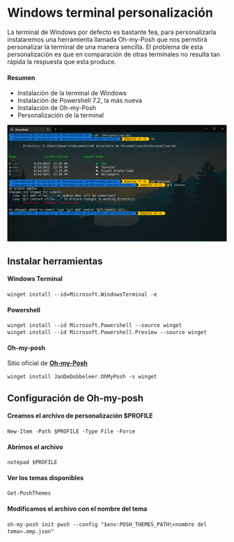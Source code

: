# **Windows terminal personalización**

La terminal de Windows por defecto es bastante fea, para personalizarla instalaremos una herramienta llamada Oh-my-Posh que nos permitirá personalizar la terminal de una manera sencilla. El problema de esta personalización es que en comparación de otras terminales no resulta tan rápida la respuesta que esta produce. 

#### Resumen
* Instalación de la terminal de Windows
* Instalación de Powershell 7.2, la más nueva
* Instalación de Oh-my-Posh
* Personalización de la terminal

![](../src/Terminal.png)

## **Instalar herramientas**

#### Windows Terminal

```
winget install --id=Microsoft.WindowsTerminal -e
```
#### Powershell

```
winget install --id Microsoft.Powershell --source winget
winget install --id Microsoft.Powershell.Preview --source winget
```
#### Oh-my-posh
Sitio oficial de [**Oh-my-Posh**][1]

[1]: ohmyposh.dev/
```
winget install JanDeDobbeleer.OhMyPosh -s winget
```

## **Configuración de Oh-my-posh**

#### Creamos el archivo de personalización $PROFILE
```
New-Item -Path $PROFILE -Type File -Force
```
#### Abrimos el archivo
```
notepad $PROFILE
```
#### Ver los temas disponibles
```
Get-PoshThemes
```

#### Modificamos el archivo con el nombre del tema
```
oh-my-posh init pwsh --config "$env:POSH_THEMES_PATH\<nombre del tema>.omp.json"
```